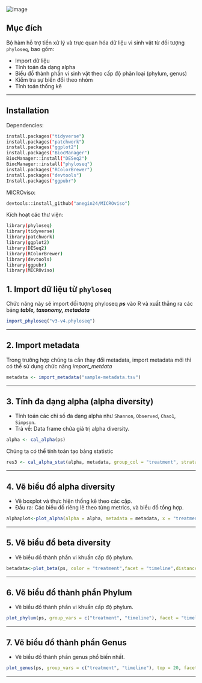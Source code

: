 ![image](https://github.com/user-attachments/assets/3628b8ca-1042-447b-8bbf-88692529ddb6)

## Mục đích

Bộ hàm hỗ trợ tiền xử lý và trực quan hóa dữ liệu vi sinh vật từ đối tượng `phyloseq`, bao gồm:

- Import dữ liệu
- Tính toán đa dạng alpha
- Biểu đồ thành phần vi sinh vật theo cấp độ phân loại (phylum, genus)
- Kiểm tra sự biến đổi theo nhóm
- Tính toán thống kê
---
## Installation

Dependencies:

```bash
install.packages("tidyverse")
install.packages("patchwork")
install.packages("ggplot2")
install.packages("BiocManager") 
BiocManager::install("DESeq2")
BiocManager::install("phyloseq")
install.packages("RColorBrewer")
install.packages("devtools")
Install.packages("ggpubr") 
```

MICROviso:

```bash
devtools::install_github("anegin24/MICROviso")
```

Kích hoạt các thư viện:

```bash
library(phyloseq)
library(tidyverse)
library(patchwork)
library(ggplot2)
library(DESeq2)
library(RColorBrewer)
library(devtools)
library(ggpubr)
library(MICROviso)
```

## 1. Import dữ liệu từ `phyloseq`

Chức năng này sẽ import đối tượng phyloseq _**ps**_ vào R và xuất thẳng ra các bảng **_table, taxonomy, metadata_**

```r
import_phyloseq("v3-v4.phyloseq")
```

---

## 2. Import metadata

Trong trường hợp chúng ta cần thay đổi metadata, import metadata mới thì có thể sử dụng chức năng *import_metdata*

```r
metadata <- import_metadata("sample-metadata.tsv")
```

---

## 3. Tính đa dạng alpha (alpha diversity)

- Tính toán các chỉ số đa dạng alpha như `Shannon`, `Observed`, `Chao1`, `Simpson`.
- Trả về: Data frame chứa giá trị alpha diversity.

```r
alpha <- cal_alpha(ps)
```

Chúng ta có thể tính toán tạo bảng statistic

```r
res3 <- cal_alpha_stat(alpha, metadata, group_col = "treatment", strata = "timeline")
```

---

## 4. Vẽ biểu đồ alpha diversity

- Vẽ boxplot và thực hiện thống kê theo các cặp.
- Đầu ra: Các biểu đồ riêng lẻ theo từng metrics, và biểu đồ tổng hợp.

```r
alphaplot<-plot_alpha(alpha = alpha, metadata = metadata, x = "treatment", facet = "timeline")
```

---

## 5. Vẽ biểu đồ beta diversity


- Vẽ biểu đồ thành phần vi khuẩn cấp độ phylum.

```r
betadata<-plot_beta(ps, color = "treatment",facet = "timeline",distance_method = "bray",method = "PCoA")
```

---

## 6. Vẽ biểu đồ thành phần Phylum

- Vẽ biểu đồ thành phần vi khuẩn cấp độ phylum.
  
```r
plot_phylum(ps, group_vars = c("treatment", "timeline"), facet = "timeline", x_var = "treatment")
```

---

## 7. Vẽ biểu đồ thành phần Genus

- Vẽ biểu đồ thành phần genus phổ biến nhất.

```r
plot_genus(ps, group_vars = c("treatment", "timeline"), top = 20, facet = "timeline", x_var = "treatment")
```

---

